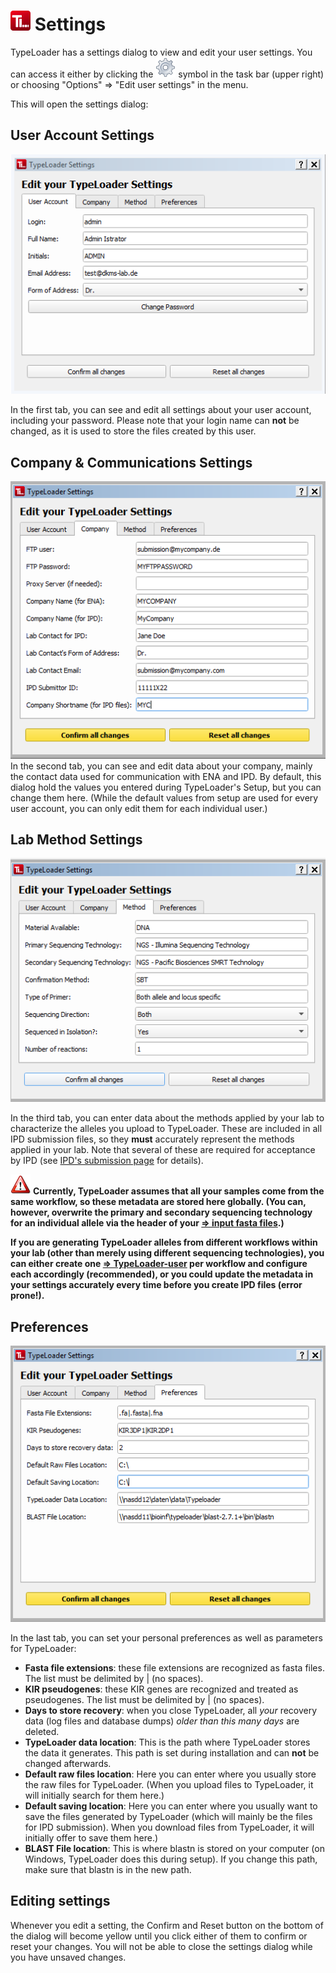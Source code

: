 # ![Icon](images/TypeLoader_32.png) Settings

TypeLoader has a settings dialog to view and edit your user settings. You can access it either by clicking the ![gear wheel](images/settings_icon.png) symbol in the task bar (upper right) or choosing "Options" => "Edit user settings" in the menu.

This will open the settings dialog:

## User Account Settings
![settings1](images/settings1.png)

In the first tab, you can see and edit all settings about your user account, including your password. Please note that your login name can **not** be changed, as it is used to store the files created by this user. 

## Company & Communications Settings
![settings2](images/settings2.png)
In the second tab, you can see and edit data about your company, mainly the contact data used for communication with ENA and IPD. By default, this dialog hold the values you entered during TypeLoader's Setup, but you can change them here. (While the default values from setup are used for every user account, you can only edit them for each individual user.)

## Lab Method Settings
![settings3](images/settings3.png)

In the third tab, you can enter data about the methods applied by your lab to characterize the alleles you upload to TypeLoader. These are included in all IPD submission files, so they **must** accurately represent the methods applied in your lab. Note that several of these are required for acceptance by IPD (see [IPD's submission page](https://www.ebi.ac.uk/ipd/imgt/hla/subs/submit.html) for details).

![important](images/icon_important.png) **Currently, TypeLoader assumes that all your samples come from the same workflow, so these metadata are stored here globally. (You can, however, overwrite the primary and secondary sequencing technology for an individual allele via the header of your [=> input fasta files](input_files.md).)**

**If you are generating TypeLoader alleles from different workflows within your lab (other than merely using different sequencing technologies), you can either create one [=> TypeLoader-user](users.md) per workflow and configure each accordingly (recommended), or you could update the metadata in your settings accurately every time before you create IPD files (error prone!).**

## Preferences
![settings4](images/settings4.png)

In the last tab, you can set your personal preferences as well as parameters for TypeLoader:

 * **Fasta file extensions**: these file extensions are recognized as fasta files. The list must be delimited by | (no spaces).
 * **KIR pseudogenes**: these KIR genes are recognized and treated as pseudogenes. The list must be delimited by | (no spaces).
 * **Days to store recovery**: when you close TypeLoader, all *your* recovery data (log files and database dumps) *older than this many days* are deleted.
 * **TypeLoader data location**: This is the path where TypeLoader stores the data it generates. This path is set during installation and can **not** be changed afterwards.
 * **Default raw files location**: Here you can enter where you usually store the raw files for TypeLoader. (When you upload files to TypeLoader, it will initially search for them here.)
 * **Default saving location**: Here you can enter where you usually want to save the files generated by TypeLoader (which will mainly be the files for IPD submission). When you download files from TypeLoader, it will initially offer to save them here.)
 * **BLAST File location**: This is where blastn is stored on your computer (on Windows, TypeLoader does this during setup). If you change this path, make sure that blastn is in the new path.

## Editing settings

Whenever you edit a setting, the Confirm and Reset button on the bottom of the dialog will become yellow until you click either of them to confirm or reset your changes. You will not be able to close the settings dialog while you have unsaved changes.
